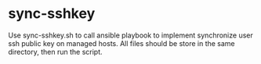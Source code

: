 # **sync-sshkey** #

Use sync-sshkey.sh to call ansible playbook to implement synchronize user ssh public key on managed hosts.
All files should be store in the same directory, then run the script.
